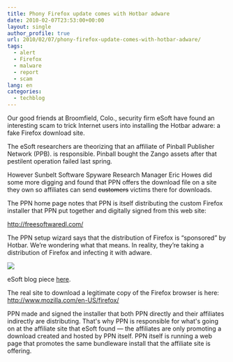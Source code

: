 ```yaml
---
title: Phony Firefox update comes with Hotbar adware
date: 2010-02-07T23:53:00+00:00
layout: single
author_profile: true
url: 2010/02/07/phony-firefox-update-comes-with-hotbar-adware/
tags:
  - alert
  - Firefox
  - malware
  - report
  - scam
lang: en
categories: 
  - techblog
---
```

Our good friends at Broomfield, Colo., security firm eSoft have found an interesting scam to trick Internet users into installing the Hotbar adware: a fake Firefox download site.

The eSoft researchers are theorizing that an affiliate of Pinball Publisher Network (PPB). is responsible. Pinball bought the Zango assets after that pestilent operation failed last spring.

However Sunbelt Software Spyware Research Manager Eric Howes did some more digging and found that PPN offers the download file on a site they own so affiliates can send <s>customers</s> victims there for downloads.

The PPN home page notes that PPN is itself distributing the custom Firefox installer that PPN put together and digitally signed from this web site:

http://freesoftwaredl.com/

The PPN setup wizard says that the distribution of Firefox is “sponsored” by Hotbar. We’re wondering what that means. In reality, they’re taking a distribution of Firefox and infecting it with adware.

[![](http://4.bp.blogspot.com/_vaUVXcmC3OI/S29KnbKtB5I/AAAAAAAAA2g/yqlkgp-L3bc/s640/ppn-firefox.JPG)](http://4.bp.blogspot.com/_vaUVXcmC3OI/S29KnbKtB5I/AAAAAAAAA2g/yqlkgp-L3bc/s1600-h/ppn-firefox.JPG)

eSoft blog piece [here](http://threatcenter.blogspot.com/2010/02/fake-firefox-update-pages-push-adware.html).

The real site to download a legitimate copy of the Firefox browser is here:  
<http://www.mozilla.com/en-US/firefox/>

PPN made and signed the installer that both PPN directly and their affiliates indirectly are distributing. That's why PPN is responsible for what's going on at the affiliate site that eSoft found — the affiliates are only promoting a download created and hosted by PPN itself. PPN itself is running a web page that promotes the same bundleware install that the affiliate site is offering.